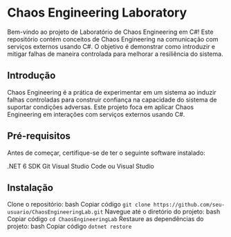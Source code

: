 # Chaos Engineering Laboratory

Bem-vindo ao projeto de Laboratório de Chaos Engineering em C#! Este repositório contém conceitos de Chaos Engineering na comunicação com serviços externos usando C#. O objetivo é demonstrar como introduzir e mitigar falhas de maneira controlada para melhorar a resiliência do sistema.

## Introdução
Chaos Engineering é a prática de experimentar em um sistema ao induzir falhas controladas para construir confiança na capacidade do sistema de suportar condições adversas. Este projeto foca em aplicar Chaos Engineering em interações com serviços externos usando C#.

## Pré-requisitos
Antes de começar, certifique-se de ter o seguinte software instalado:

.NET 6 SDK
Git
Visual Studio Code ou Visual Studio

## Instalação

Clone o repositório:
bash
Copiar código
```git clone https://github.com/seu-usuario/ChaosEngineeringLab.git```
Navegue até o diretório do projeto:
bash
Copiar código
```cd ChaosEngineeringLab```
Restaure as dependências do projeto:
bash
Copiar código
```dotnet restore```

